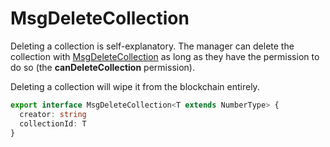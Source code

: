 # MsgDeleteCollection

Deleting a collection is self-explanatory. The manager can delete the collection with [MsgDeleteCollection](https://bitbadges.github.io/bitbadgesjs/packages/proto/docs/interfaces/MsgDeleteCollection.html) as long as they have the permission to do so (the **canDeleteCollection** permission).&#x20;

Deleting a collection will wipe it from the blockchain entirely.

```typescript
export interface MsgDeleteCollection<T extends NumberType> {
  creator: string
  collectionId: T
}
```
